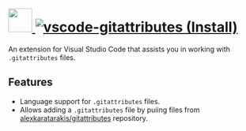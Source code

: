 # [<img src="https://cdn.jsdelivr.net/gh/AdmiringWorm/chocolatey-packages@c40da18b7c334d5b028f5a43e6492a05e8208d6f/icons/vscode-gitattributes.png" height="48" width="48" /> ![vscode-gitattributes (Install)](https://img.shields.io/chocolatey/v/vscode-gitattributes.svg?label=vscode-gitattributes%20(Install)&style=for-the-badge)](https://chocolatey.org/packages/vscode-gitattributes)

An extension for Visual Studio Code that assists you in working with `.gitattributes` files.

## Features

- Language support for `.gitattributes` files.
- Allows adding a `.gitattributes` file by puiing files from [alexkaratarakis/gitattributes](https://github.com/alexkaratarakis/gitattributes) repository.
